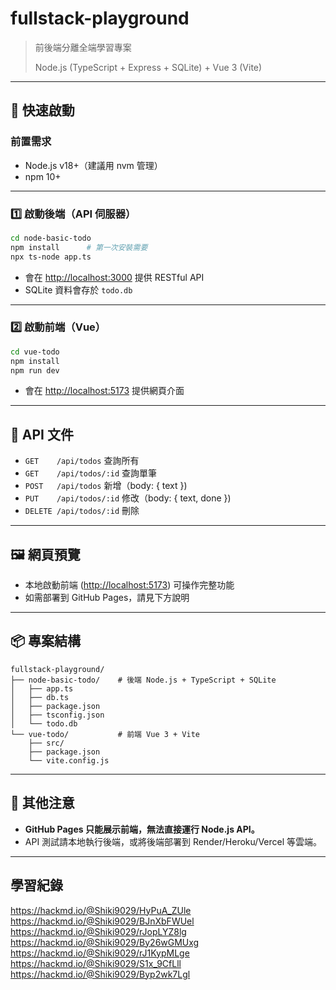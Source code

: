 # fullstack-playground

> 前後端分離全端學習專案
>
> Node.js (TypeScript + Express + SQLite) + Vue 3 (Vite)

---

## 🚀 快速啟動

### 前置需求

* Node.js v18+（建議用 nvm 管理）
* npm 10+

---

### 1️⃣ 啟動後端（API 伺服器）

```bash
cd node-basic-todo
npm install      # 第一次安裝需要
npx ts-node app.ts
```

* 會在 [http://localhost:3000](http://localhost:3000) 提供 RESTful API
* SQLite 資料會存於 `todo.db`

---

### 2️⃣ 啟動前端（Vue）

```bash
cd vue-todo
npm install
npm run dev
```

* 會在 [http://localhost:5173](http://localhost:5173) 提供網頁介面

---

## 🧩 API 文件

* `GET    /api/todos`          查詢所有
* `GET    /api/todos/:id`      查詢單筆
* `POST   /api/todos`          新增（body: { text })
* `PUT    /api/todos/:id`      修改（body: { text, done })
* `DELETE /api/todos/:id`      刪除

---

## 🖼️ 網頁預覽

* 本地啟動前端 ([http://localhost:5173](http://localhost:5173)) 可操作完整功能
* 如需部署到 GitHub Pages，請見下方說明

---

## 📦 專案結構

```
fullstack-playground/
├── node-basic-todo/    # 後端 Node.js + TypeScript + SQLite
│   ├── app.ts
│   ├── db.ts
│   ├── package.json
│   ├── tsconfig.json
│   └── todo.db
└── vue-todo/           # 前端 Vue 3 + Vite
    ├── src/
    ├── package.json
    └── vite.config.js
```

---

## 📝 其他注意

* **GitHub Pages 只能展示前端，無法直接運行 Node.js API。**
* API 測試請本地執行後端，或將後端部署到 Render/Heroku/Vercel 等雲端。

---

## 學習紀錄
https://hackmd.io/@Shiki9029/HyPuA_ZUle
https://hackmd.io/@Shiki9029/BJnXbFWUel
https://hackmd.io/@Shiki9029/rJopLYZ8lg
https://hackmd.io/@Shiki9029/By26wGMUxg
https://hackmd.io/@Shiki9029/rJ1KypMLge
https://hackmd.io/@Shiki9029/S1x_9CfLll
https://hackmd.io/@Shiki9029/Byp2wk7Lgl
